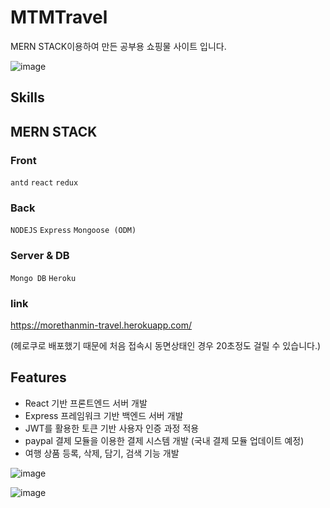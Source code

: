 # MTMTravel

MERN STACK이용하여 만든 공부용 쇼핑물 사이트 입니다.

![image](https://user-images.githubusercontent.com/72514247/107744104-70613a80-6d55-11eb-9a4b-2ce6826aa48b.png)



## Skills

## MERN STACK

### Front

`antd` `react` `redux`

### Back

`NODEJS` `Express` `Mongoose (ODM)`

### Server & DB

`Mongo DB` `Heroku`

### link

https://morethanmin-travel.herokuapp.com/

(헤로쿠로 배포했기 때문에 처음 접속시 동면상태인 경우 20초정도 걸릴 수 있습니다.)

## Features

- React 기반 프론트엔드 서버 개발
- Express 프레임워크 기반 백엔드 서버 개발
- JWT를 활용한 토큰 기반 사용자 인증 과정 적용
- paypal 결제 모듈을 이용한 결제 시스템 개발 (국내 결제 모듈 업데이트 예정)
- 여행 상품 등록, 삭제, 담기, 검색 기능 개발

![image](https://user-images.githubusercontent.com/72514247/107744104-70613a80-6d55-11eb-9a4b-2ce6826aa48b.png)

![image](https://user-images.githubusercontent.com/72514247/107744043-4f98e500-6d55-11eb-8c6d-29b1c46f7257.png)


